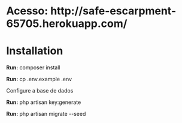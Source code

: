 <h1>Acesso: http://safe-escarpment-65705.herokuapp.com/ </h1>

<h1>Installation</h1>
<p><strong>Run:</strong> composer install</p>
<p><strong>Run:</strong> cp .env.example .env</p>
<p><strong></strong> Configure a base de dados</p>
<p><strong>Run:</strong> php artisan key:generate</p>
<p><strong>Run:</strong> php artisan migrate --seed</p>
